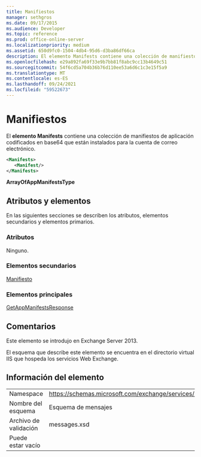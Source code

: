 ```yaml
---
title: Manifiestos
manager: sethgros
ms.date: 09/17/2015
ms.audience: Developer
ms.topic: reference
ms.prod: office-online-server
ms.localizationpriority: medium
ms.assetid: 650d9fc0-1504-4db4-95d6-d3ba86df66ca
description: El elemento Manifests contiene una colección de manifiestos de aplicación codificados en base64 que están instalados para la cuenta de correo electrónico.
ms.openlocfilehash: e29a892fa69f33e9b7bb81f8abc9cc13b4649c51
ms.sourcegitcommit: 54f6cd5a704b36b76d110ee53a6d6c1c3e15f5a9
ms.translationtype: MT
ms.contentlocale: es-ES
ms.lasthandoff: 09/24/2021
ms.locfileid: "59522673"
---
```

# <a name="manifests"></a>Manifiestos

El **elemento Manifests** contiene una colección de manifiestos de aplicación codificados en base64 que están instalados para la cuenta de correo electrónico. 
  
```XML
<Manifests>
   <Manifest/>
</Manifests>
```

 **ArrayOfAppManifestsType**
## <a name="attributes-and-elements"></a>Atributos y elementos

En las siguientes secciones se describen los atributos, elementos secundarios y elementos primarios.
  
### <a name="attributes"></a>Atributos

Ninguno.
  
### <a name="child-elements"></a>Elementos secundarios

[Manifiesto](manifest.md)
  
### <a name="parent-elements"></a>Elementos principales

[GetAppManifestsResponse](getappmanifestsresponse.md)
  
## <a name="remarks"></a>Comentarios

Este elemento se introdujo en Exchange Server 2013.
  
El esquema que describe este elemento se encuentra en el directorio virtual IIS que hospeda los servicios Web Exchange.
  
## <a name="element-information"></a>Información del elemento

|||
|:-----|:-----|
|Namespace  <br/> |https://schemas.microsoft.com/exchange/services/2006/messages  <br/> |
|Nombre del esquema  <br/> |Esquema de mensajes  <br/> |
|Archivo de validación  <br/> |messages.xsd  <br/> |
|Puede estar vacío  <br/> ||
   

